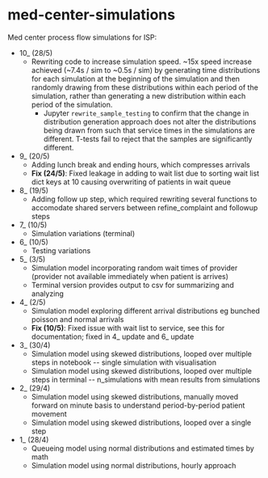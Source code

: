 # med-center-simulations

Med center process flow simulations for ISP:

- 10_ (28/5)
  - Rewriting code to increase simulation speed. ~15x speed increase achieved (~7.4s / sim to ~0.5s / sim) by generating time distributions for each simulation at the beginning of the simulation and then randomly drawing from these distributions within each period of the simulation, rather than generating a new distribution within each period of the simulation.
    - Jupyter `rewrite_sample_testing` to confirm that the change in distribution generation approach does not alter the distributions being drawn from such that service times in the simulations are different. T-tests fail to reject that the samples are significantly different.
- 9_ (20/5)
  - Adding lunch break and ending hours, which compresses arrivals
  - **Fix (24/5)**: Fixed leakage in adding to wait list due to sorting wait list dict keys at 10 causing overwriting of patients in wait queue
- 8_ (19/5)
  - Adding follow up step, which required rewriting several functions to accomodate shared servers between refine_complaint and followup steps
- 7_ (10/5)
  - Simulation variations (terminal)
- 6_ (10/5)
  - Testing variations
- 5_ (3/5) 
  - Simulation model incorporating random wait times of provider (provider not available immediately when patient is arrives)
  - Terminal version provides output to csv for summarizing and analyzing
- 4_ (2/5)
  - Simulation model exploring different arrival distributions eg bunched poisson and normal arrivals
  - **Fix (10/5)**: Fixed issue with wait list to service, see this for documentation; fixed in 4_ update and 6_ update
- 3_ (30/4)
  - Simulation model using skewed distributions, looped over multiple steps in notebook -- single simulation with visualisation
  - Simulation model using skewed distributions, looped over multiple steps in terminal -- n_simulations with mean results from simulations
- 2_ (29/4)
  - Simulation model using skewed distributions, manually moved forward on minute basis to understand period-by-period patient movement
  - Simulation model using skewed distributions, looped over a single step
- 1_ (28/4)
  - Queueing model using normal distributions and estimated times by math
  - Simulation model using normal distributions, hourly approach

